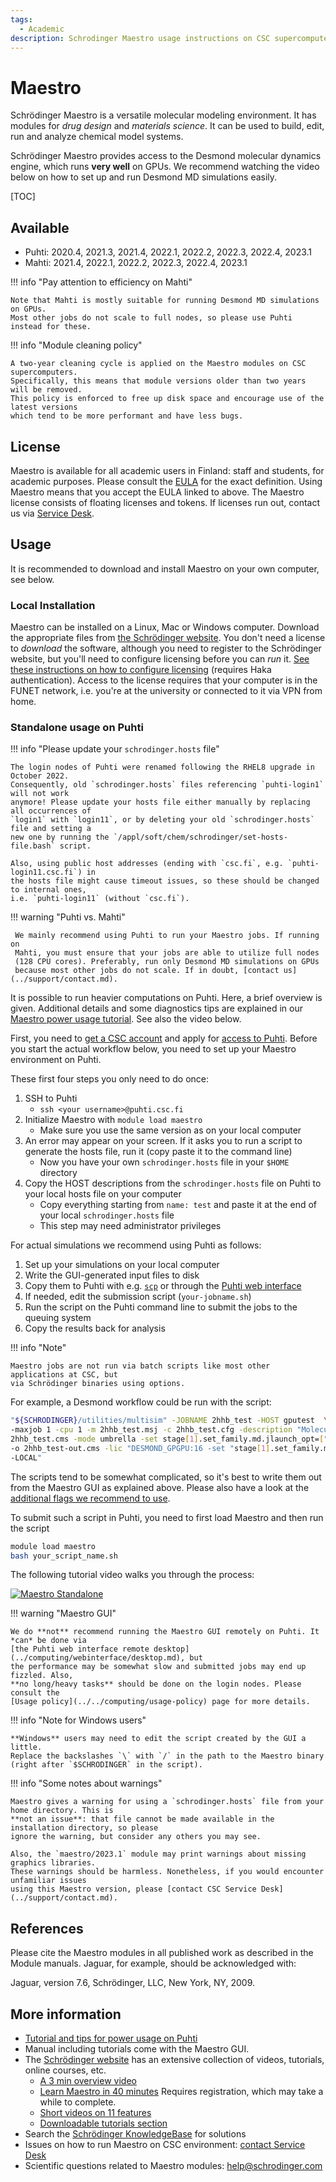 ```yaml
---
tags:
  - Academic
description: Schrodinger Maestro usage instructions on CSC supercomputer Puhti
---
```

# Maestro

Schrödinger Maestro is a versatile molecular modeling environment. It has modules for
*drug design* and *materials science*. It can be used to build, edit, run and analyze
chemical model systems.

Schrödinger Maestro provides access to the Desmond molecular dynamics engine, which
runs **very well** on GPUs. We recommend watching the video below on how to set up
and run Desmond MD simulations easily.

[TOC]

## Available

* Puhti: 2020.4, 2021.3, 2021.4, 2022.1, 2022.2, 2022.3, 2022.4, 2023.1
* Mahti: 2021.4, 2022.1, 2022.2, 2022.3, 2022.4, 2023.1

!!! info "Pay attention to efficiency on Mahti"

    Note that Mahti is mostly suitable for running Desmond MD simulations on GPUs.
    Most other jobs do not scale to full nodes, so please use Puhti instead for these.

!!! info "Module cleaning policy"

    A two-year cleaning cycle is applied on the Maestro modules on CSC supercomputers.
    Specifically, this means that module versions older than two years will be removed.
    This policy is enforced to free up disk space and encourage use of the latest versions
    which tend to be more performant and have less bugs.

## License

Maestro is available for all academic users in Finland: staff and students, for academic
purposes. Please consult the [EULA](https://www.schrodinger.com/maestro-academic-eula)
for the exact definition. Using Maestro means that you accept the EULA linked to above.
The Maestro license consists of floating licenses and tokens. If licenses run out, contact
us via [Service Desk](../support/contact.md).

## Usage

It is recommended to download and install Maestro on your own computer, see below.

### Local Installation

Maestro can be installed on a Linux, Mac or Windows computer. Download the appropriate files
from [the Schrödinger website](https://www.schrodinger.com/). You don't need a license to
*download* the software, although you need to register to the Schrödinger website, but you'll
need to configure licensing before you can *run* it. [See these instructions on how to configure
licensing](https://wiki.eduuni.fi/pages/viewpage.action?pageId=130528861) (requires Haka
authentication). Access to the license requires that your computer is in the FUNET network, i.e.
you're at the university or connected to it via VPN from home.

### Standalone usage on Puhti

!!! info "Please update your `schrodinger.hosts` file"

    The login nodes of Puhti were renamed following the RHEL8 upgrade in October 2022.
    Consequently, old `schrodinger.hosts` files referencing `puhti-login1` will not work
    anymore! Please update your hosts file either manually by replacing all occurrences of
    `login1` with `login11`, or by deleting your old `schrodinger.hosts` file and setting a
    new one by running the `/appl/soft/chem/schrodinger/set-hosts-file.bash` script.
    
    Also, using public host addresses (ending with `csc.fi`, e.g. `puhti-login11.csc.fi`) in
    the hosts file might cause timeout issues, so these should be changed to internal ones,
    i.e. `puhti-login11` (without `csc.fi`).

!!! warning "Puhti vs. Mahti"

     We mainly recommend using Puhti to run your Maestro jobs. If running on
     Mahti, you must ensure that your jobs are able to utilize full nodes
     (128 CPU cores). Preferably, run only Desmond MD simulations on GPUs
     because most other jobs do not scale. If in doubt, [contact us](../support/contact.md).

It is possible to run heavier computations on Puhti. Here, a brief overview is given.
Additional details and some diagnostics tips are explained in our [Maestro power usage
tutorial](../tutorials/power-maestro.md). See also the video below.

First, you need to [get a CSC account](../../accounts/how-to-create-new-user-account/)
and apply for [access to Puhti](../../accounts/how-to-add-service-access-for-project/).
Before you start the actual workflow below, you need to set up your Maestro environment
on Puhti.

These first four steps you only need to do once:

1. SSH to Puhti
     * `ssh <your username>@puhti.csc.fi`
2. Initialize Maestro with `module load maestro`
     * Make sure you use the same version as on your local computer
3. An error may appear on your screen. If it asks you to run a script to generate the hosts file,
   run it (copy paste it to the command line)
     * Now you have your own `schrodinger.hosts` file in your `$HOME` directory
4. Copy the HOST descriptions from the `schrodinger.hosts` file on Puhti to your local hosts
   file on your computer
     * Copy everything starting from `name: test` and paste it at the end of your local
       `schrodinger.hosts` file
     * This step may need administrator privileges

For actual simulations we recommend using Puhti as follows:

1. Set up your simulations on your local computer
2. Write the GUI-generated input files to disk
3. Copy them to Puhti with e.g. [`scp`](../data/moving/scp.md) or through the
   [Puhti web interface](../../computing/webinterface/)
4. If needed, edit the submission script (`your-jobname.sh`)
5. Run the script on the Puhti command line to submit the jobs to the queuing system
6. Copy the results back for analysis

!!! info "Note"

    Maestro jobs are not run via batch scripts like most other applications at CSC, but
    via Schrödinger binaries using options.

For example, a Desmond workflow could be run with the script:

```bash
"${SCHRODINGER}/utilities/multisim" -JOBNAME 2hhb_test -HOST gputest  \
-maxjob 1 -cpu 1 -m 2hhb_test.msj -c 2hhb_test.cfg -description "Molecular Dynamics" \
2hhb_test.cms -mode umbrella -set stage[1].set_family.md.jlaunch_opt=["-gpu"] \
-o 2hhb_test-out.cms -lic "DESMOND_GPGPU:16 -set "stage[1].set_family.md.jlaunch_opt=["\-LOCAL\"]" \
-LOCAL"
```

The scripts tend to be somewhat complicated, so it's best to write them out from the
Maestro GUI as explained above. Please also have a look at the [additional flags we
recommend to use](../tutorials/power-maestro.md).

To submit such a script in Puhti, you need to first load Maestro and then run the script

```bash
module load maestro
bash your_script_name.sh
```

The following tutorial video walks you through the process:

[![Maestro Standalone](http://img.youtube.com/vi/Aj205UDcWFE/0.jpg)](http://www.youtube.com/watch?v=Aj205UDcWFE "Maestro Standalone")

!!! warning "Maestro GUI"

    We do **not** recommend running the Maestro GUI remotely on Puhti. It *can* be done via
    [the Puhti web interface remote desktop](../computing/webinterface/desktop.md), but
    the performance may be somewhat slow and submitted jobs may end up fizzled. Also,
    **no long/heavy tasks** should be done on the login nodes. Please consult the
    [Usage policy](../../computing/usage-policy) page for more details.

!!! info "Note for Windows users"

    **Windows** users may need to edit the script created by the GUI a little.
    Replace the backslashes `\` with `/` in the path to the Maestro binary
    (right after `$SCHRODINGER` in the script).

!!! info "Some notes about warnings"

    Maestro gives a warning for using a `schrodinger.hosts` file from your home directory. This is
    **not an issue**: that file cannot be made available in the installation directory, so please
    ignore the warning, but consider any others you may see.

    Also, the `maestro/2023.1` module may print warnings about missing graphics libraries.
    These warnings should be harmless. Nonetheless, if you would encounter unfamiliar issues
    using this Maestro version, please [contact CSC Service Desk](../support/contact.md).

## References

Please cite the Maestro modules in all published work as described
in the Module manuals. Jaguar, for example, should be acknowledged with:

Jaguar, version 7.6, Schrödinger, LLC, New York, NY, 2009.

## More information

* [Tutorial and tips for power usage on Puhti](../tutorials/power-maestro.md)
* Manual including tutorials come with the Maestro GUI.
* The [Schrödinger website](http://www.schrodinger.com/support) has an extensive collection of
  videos, tutorials, online courses, etc.
   * [A 3 min overview video](https://www.youtube.com/watch?v=NkM8jjHr7f4)
   * [Learn Maestro in 40 minutes](https://www.schrodinger.com/seminars/archives/1338/6th-life-science-bootcamp)
     Requires registration, which may take a while to complete.
   * [Short videos on 11 features](https://www.schrodinger.com/training/videos/maestro/all)
   * [Downloadable tutorials section](https://www.schrodinger.com/training/tutorials)
* Search the [Schrödinger KnowledgeBase](https://www.schrodinger.com/kb) for solutions
* Issues on how to run Maestro on CSC environment: [contact Service Desk](../support/contact.md)
* Scientific questions related to Maestro modules: [help@schrodinger.com](mailto:help@schrodinger.com)
